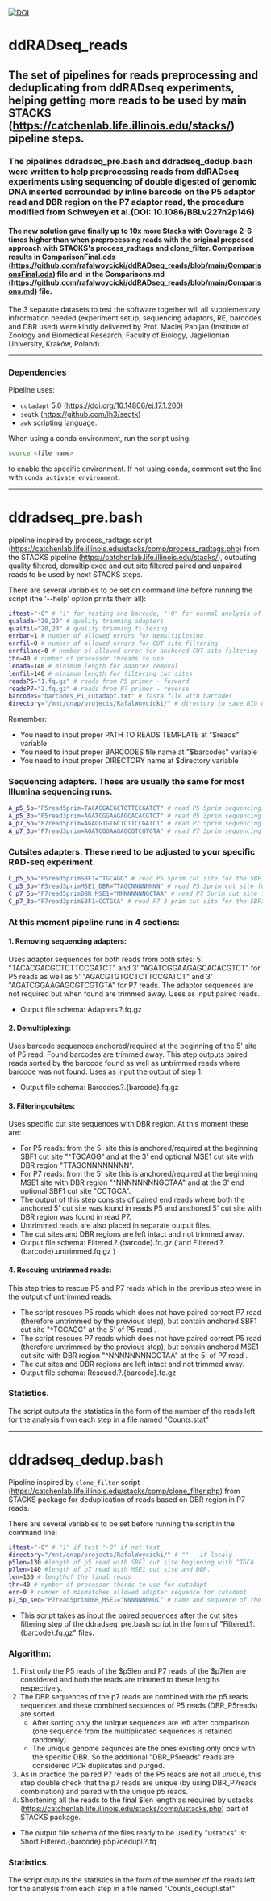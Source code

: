 <a href="https://doi.org/10.5281/zenodo.15111568"><img src="https://zenodo.org/badge/957550864.svg" alt="DOI"></a>

# ddRADseq_reads
## The set of pipelines for reads preprocessing and deduplicating from ddRADseq experiments, helping getting more reads to be used by main STACKS (https://catchenlab.life.illinois.edu/stacks/) pipeline steps.

### The pipelines ddradseq_pre.bash and ddradseq_dedup.bash were written to help preprocessing reads from ddRADseq experiments using sequencing of double digested of genomic DNA inserted sorrounded by inline barcode on the P5 adaptor read and DBR region on the P7 adaptor read, the procedure modified from Schweyen et al.(DOI: 10.1086/BBLv227n2p146)
#### The new solution gave finally up to 10x more Stacks with Coverage 2-6 times higher than when preprocessing reads with the original proposed approach with STACKS's process_radtags and clone_filter. Comparison results in ComparisonFinal.ods (https://github.com/rafalwoycicki/ddRADseq_reads/blob/main/ComparisonsFinal.ods) file and in the Comparisons.md (https://github.com/rafalwoycicki/ddRADseq_reads/blob/main/Comparisons.md) file.

The 3 separate datasets to test the software together will all supplementary infrormation needed (experiment setup, sequencing adaptors, RE, barcodes and DBR used) were kindly delivered by Prof. Maciej Pabijan (Institute of Zoology and Biomedical Research, Faculty of Biology, Jagiellonian University, Kraków, Poland).

---
### Dependencies

Pipeline uses:
- `cutadapt` 5.0 (https://doi.org/10.14806/ej.17.1.200)
- `seqtk` (https://github.com/lh3/seqtk)
- `awk` scripting language.

When using a conda environment, run the script using:
```bash
source <file name>
```
to enable the specific environment. If not using conda, comment out the line with `conda activate environment`.

---
# ddradseq_pre.bash
pipeline inspired by process_radtags script (https://catchenlab.life.illinois.edu/stacks/comp/process_radtags.php) from the STACKS pipeline (https://catchenlab.life.illinois.edu/stacks/), outputing quality filtered, demultiplexed and cut site filtered paired and unpaired reads to be used by next STACKS steps.

There are several variables to be set on command line before running the script (the '--help' option prints them all):

```bash
iftest="-0" # "1" for testing one barcode, "-0" for normal analysis of whole dataset
qualada="20,20" # quality trimming adapters
qualfil="20,20" # quality trimming filtering
errbar=1 # number of allowed errors for demultiplexing
errfil=0 # number of allowed errors for CUT site filtering
errfilanc=0 # number of allowed error for anchored CUT site filtering
thr=40 # number of processor threads to use
lenada=140 # minimum length for adapter removal
lenfil=140 # minimum length for filtering cut sites
readsP5="1.fq.gz" # reads from P5 primer - forward
readsP7="2.fq.gz" # reads from P7 primer - reverse
barcodes="barcodes_P1_cutadapt.txt" # fasta file with barcodes
directory="/mnt/qnap/projects/RafalWoycicki/" # directory to save BIG data files, "" - if localy
```
Remember:
- You need to input proper PATH TO READS TEMPLATE at "$reads" variable
- You need to input proper BARCODES file name at "$barcodes" variable
- You need to input proper DIRECTORY name at $directory variable

### Sequencing adapters. These are usually the same for most Illumina sequencing runs.
```bash
A_p5_5p="P5read5prim=TACACGACGCTCTTCCGATCT" # read P5 5prim sequencing adapter sequence
A_p5_3p="P5read3prim=AGATCGGAAGAGCACACGTCT" # read P5 3prim sequencing adapter sequence
A_p7_5p="P7read5prim=AGACGTGTGCTCTTCCGATCT" # read P7 5prim sequencing adapter sequence
A_p7_3p="P7read3prim=AGATCGGAAGAGCGTCGTGTA" # read P7 3prim sequencing adapter sequence
```

### Cutsites adapters. These need to be adjusted to your specific RAD-seq experiment.
```bash
C_p5_5p="P5read5primSBF1=^TGCAGG" # read P5 5prim cut site for the SBF1 RE
C_p5_3p="P5read3primMSE1_DBR=TTAGCNNNNNNNN" # read P5 3prim cut site for the MSE1 RE including DBR region
C_p7_5p="P7read5primDBR_MSE1=^NNNNNNNNGCTAA" # read P7 5prim cut site for the MSE1 RE including DBR region
C_p7_3p="P7read3primSBF1=CCTGCA" # read P7 3 prim cut site for the SBF1 RE
```

### At this moment pipeline runs in 4 sections:

#### 1. Removing sequencing adapters:
Uses adaptor sequences for both reads from both sites: 5' "TACACGACGCTCTTCCGATCT" and 3' "AGATCGGAAGAGCACACGTCT" for P5 reads as well as 5' "AGACGTGTGCTCTTCCGATCT" and 3' "AGATCGGAAGAGCGTCGTGTA" for P7 reads. The adaptor sequences are not required but when found are trimmed away. Uses as input paired reads.

- Output file schema: Adapters.?.fq.gz

#### 2. Demultiplexing:
Uses barcode sequences anchored/required at the beginning of the 5' site of P5 read. Found barcodes are trimmed away. This step outputs paired reads sorted by the barcode found as well as untrimmed reads where barcode was not found. Uses as input the output of step 1.

- Output file schema: Barcodes.?.{barcode}.fq.gz

#### 3. Filteringcutsites:
Uses specific cut site sequences with DBR region. At this moment these are: 

- For P5 reads: from the 5' site this is anchored/required at the beginning SBF1 cut site "^TGCAGG" and at the 3' end optional MSE1 cut site with DBR region "TTAGCNNNNNNNN".
- For P7 reads: from the 5' site this is anchored/required at the beginning MSE1 site with DBR region "^NNNNNNNNGCTAA" and at the 3' end optional SBF1 cut site "CCTGCA".
- The output of this step consists of paired end reads where both the anchored 5' cut site was found in reads P5 and anchored 5' cut site with DBR region was found in read P7.
- Untrimmed reads are also placed in separate output files.
- The cut sites and DBR regions are left intact and not trimmed away.
- Output file schema: Filtered.?.{barcode}.fq.gz ( and Filtered.?.{barcode}.untrimmed.fq.gz )

#### 4. Rescuing untrimmed reads:
This step tries to rescue P5 and P7 reads which in the previous step were in the output of untrimmed reads.

- The script rescues P5 reads which does not have paired correct P7 read (therefore untrimmed by the previous step), but contain anchored SBF1 cut site "^TGCAGG" at the 5' of P5 read .
- The script rescues P7 reads which does not have paired correct P5 read (therefore untrimmed by the previous step), but contain anchored MSE1 cut site with DBR region "^NNNNNNNNGCTAA" at the 5' of P7 read .
- The cut sites and DBR regions are left intact and not trimmed away.
- Output file schema: Rescued.?.{barcode}.fq.gz

### Statistics.
The script outputs the statistics in the form of the number of the reads left for the analysis from each step in a file named "Counts.stat"

---

# ddradseq_dedup.bash

Pipeline inspired by `clone_filter` script (https://catchenlab.life.illinois.edu/stacks/comp/clone_filter.php) from STACKS package for deduplication of reads based on DBR region in P7 reads.

There are several variables to be set before running the script in the command line:
```bash
iftest="-0" # "1" if test "-0" if not test
directory="/mnt/qnap/projects/RafalWoycicki/" # "" - if localy
p5len=130 #length of p5 read with SBF1 cut site beginning with ^TGCA
p7len=140 #length of p7 read with MSE1 cut site and DBR.
len=130 # lengthof the final reads
thr=40 # nymber of processor therds to use for cutadapt
err=0 # numner of mismatches allowed adapter sequence for cutadapt
p7_5p_seq="P7read5primDBR_MSE1=^NNNNNNNNGC" # name and sequence of the nucleotides filtered by the final reads shortening cutadapt script (for details check the cutadapt manual)
```

- This script takes as input the paired sequences after the cut sites filtering step of the ddradseq_pre.bash script in the form of "Filtered.?.{barcode}.fq.gz" files.

### Algorithm:
1. First only the P5 reads of the $p5len and P7 reads of the $p7len are considered and both the reads are trimmed to these lengths respectively.
2. The DBR sequences of the p7 reads are combined with the p5 reads sequences and these combined sequences of P5 reads (DBR_P5reads) are sorted.
   - After sorting only the unique sequences are left after comparison (one sequence from the multiplicated sequences is retained randomly).
   - The unique genome sequnces are the ones existing only once with the specific DBR. So the additional "DBR_P5reads" reads are considered PCR duplicates and purged.
3. As in practice the paired P7 reads of the P5 reads are not all unique, this step double check that the p7 reads are unique (by using DBR_P7reads combination) and paired with the unique p5 reads.
4. Shortening all the reads to the final $len length as required by ustacks (https://catchenlab.life.illinois.edu/stacks/comp/ustacks.php) part of STACKS package. 

- The output file schema of the files ready to be used by "ustacks" is: Short.Filtered.{barcode}.p5p7dedupl.?.fq

### Statistics.
The script outputs the statistics in the form of the number of the reads left for the analysis from each step in a file named "Counts_dedupl.stat"





